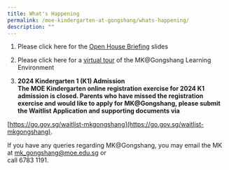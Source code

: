 ```yaml
---
title: What's Happening
permalink: /moe-kindergarten-at-gongshang/whats-happening/
description: ""
---
```

1. Please click here for the [Open House Briefing](https://drive.google.com/file/d/1CAA7uYzqmL8nFqeJbchleeCVyilU2bGQ/view?usp=sharing) slides  
  
2. Please click here for a [virtual tour](https://drive.google.com/file/d/1wwd0kMW85encZ314kDUd2KjnRgsebf29/view?usp=sharing) of the MK@Gongshang Learning Environment  
  
3. **2024 Kindergarten 1 (K1) Admission  
The MOE Kindergarten online registration exercise for 2024 K1 admission is closed. Parents who have missed the registration exercise and would like to apply for MK@Gongshang, please submit the Waitlist Application and supporting documents via** 

[https://go.gov.sg/waitlist-mkgongshang](https://go.gov.sg/waitlist-mkgongshang).

If you have any queries regarding MK@Gongshang, you may email the MK at [mk_gongshang@moe.edu.sg](mailto:mk_gongshang@moe.edu.sg) or  
call 6783 1191.